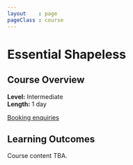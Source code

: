 ```yaml
---
layout    : page
pageClass : course
---
```


# Essential Shapeless

## Course Overview

**Level:** Intermediate<br>
**Length:** 1 day

<a class="btn btn-primary" href="/enquiries.html?course=essential-shapeless">Booking enquiries</a>

## Learning Outcomes

Course content TBA.
